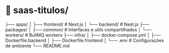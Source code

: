 # 📁 saas-titulos/
├── apps/
│   ├── frontend/          # Next.js
│   └── backend/           # Nest.js
├── packages/
│   ├── common/            # Interfaces e utils compartilhados
│   └── workers/           # BullMQ workers
├── infra/
│   ├── docker-compose.yml
│   ├── Dockerfile.backend
│   ├── Dockerfile.frontend
│   └── .env               # Configurações de ambiente
└── README.md
